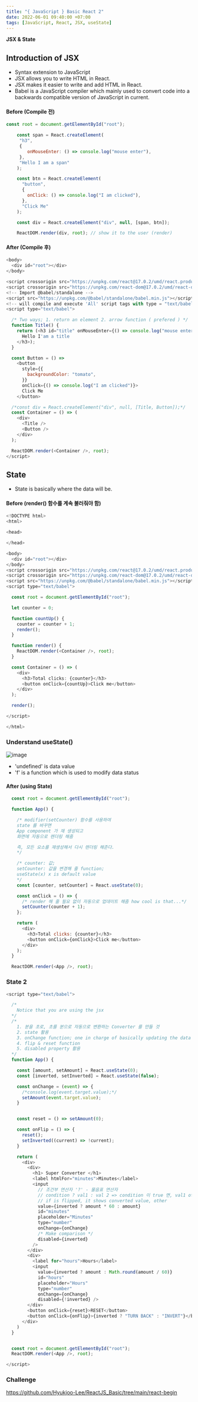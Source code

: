 ```yaml
---
title: "{ JavaScript } Basic React 2"
date: 2022-06-01 09:40:00 +07:00
tags: [JavaScript, React, JSX, useState]
---
```


**JSX & State**

## Introduction of JSX

- Syntax extension to JavaScript
- JSX allows you to write HTML in React.
- JSX makes it easier to write and add HTML in React.
- Babel is a JavaScript compiler which mainly used to convert code into a backwards compatible version of JavaScript in current.

#### Before (Compile 전)
```javascript
const root = document.getElementById("root");

    const span = React.createElement(
     "h3",
     {
        onMouseEnter: () => console.log("mouse enter"),
     },
     "Hello I am a span"
    );

    const btn = React.createElement(
      "button", 
      {
        onClick: () => console.log("I am clicked"),
      },
      "Click Me"  
    );

    const div = React.createElement("div", null, [span, btn]);

    ReactDOM.render(div, root); // show it to the user (render)

```

#### After (Compile 후)
```javascript
<body>
  <div id="root"></div>
</body>

<script crossorigin src="https://unpkg.com/react@17.0.2/umd/react.production.min.js"></script>
<script crossorigin src="https://unpkg.com/react-dom@17.0.2/umd/react-dom.production.min.js"></script>
<!-- Import @babel/standalone -->
<script src="https://unpkg.com/@babel/standalone/babel.min.js"></script>
<!-- will compile and execute 'All' script tags with type = "text/babel" or "text/jsx" -->
<script type="text/babel">

  /* Two ways; 1. return an element 2. arrow function ( prefered ) */
  function Title() {
    return (<h3 id="title" onMouseEnter={() => console.log("mouse entered")}>
      Hello I'am a title
    </h3>);
  }

  const Button = () =>
    <button
      style={{
        backgroundColor: "tomato",
      }}
      onClick={() => console.log("I am clicked")}>
      Click Me
    </button>

  /*const div = React.createElement("div", null, [Title, Button]);*/
  const Container = () => (
    <div>
      <Title />
      <Button />
    </div>
  );

  ReactDOM.render(<Container />, root);
</script>
```

## State
- State is basically where the data will be.

#### Before (render() 함수를 계속 불러줘야 함)
```javascript
<!DOCTYPE html>
<html>

<head>

</head>

<body>
  <div id="root"></div>
</body>
<script crossorigin src="https://unpkg.com/react@17.0.2/umd/react.production.min.js"></script>
<script crossorigin src="https://unpkg.com/react-dom@17.0.2/umd/react-dom.production.min.js"></script>
<script src="https://unpkg.com/@babel/standalone/babel.min.js"></script>
<script type="text/babel">

  const root = document.getElementById("root");

  let counter = 0;

  function countUp() {
    counter = counter + 1;
    render();
  }

  function render() {
    ReactDOM.render(<Container />, root);
  }

  const Container = () => (
    <div>
      <h3>Total clicks: {counter}</h3>
      <button onClick={countUp}>Click me</button>
    </div>
  );

  render();

</script>

</html>
```

### Understand useState() 
![image](https://user-images.githubusercontent.com/96518885/169664643-a1f67839-eb1c-42ba-a398-a9addce01bec.png)

- 'undefined' is data value
- 'f' is a function which is used to modify data status 

#### After (using State)

```javascript
  const root = document.getElementById("root");

  function App() {

    /* modifier(setCounter) 함수를 사용하여 
    state 를 바꾸면 
    App component 가 재 생성되고
    화면에 자동으로 렌더링 해줌

    즉, 모든 요소를 재생성해서 다시 렌더링 해준다.
    */

    /* counter: 값; 
    setCounter: 값을 변경해 줄 function;
    useState(x) x is default value
    */
    const [counter, setCounter] = React.useState(0);

    const onClick = () => {
      /* render 해 줄 필요 없이 자동으로 업데이트 해줌 how cool is that...*/
      setCounter(counter + 1);
    };

    return (
      <div>
        <h3>Total clicks: {counter}</h3>
        <button onClick={onClick}>Click me</button>
      </div>
    );
  }

  ReactDOM.render(<App />, root);

```


### State 2

```javascript
<script type="text/babel">

  /*
    Notice that you are using the jsx
  */
  /* 
    1. 분을 초로, 초를 분으로 자동으로 변환하는 Converter 를 만들 것
    2. state 활용
    3. onChange function; one in charge of basically updating the data
    4. flip & reset function
    5. disabled property 활용
  */
  function App() {

    const [amount, setAmount] = React.useState(0);
    const [inverted, setInverted] = React.useState(false);

    const onChange = (event) => {
      /*console.log(event.target.value);*/
      setAmount(event.target.value);
    }


    const reset = () => setAmount(0);

    const onFlip = () => {
      reset();
      setInverted((current) => !current);
    }

    return (
      <div>
        <div>
          <h1> Super Converter </h1>
          <label htmlFor="minutes">Minutes</label>
          <input
            // 조건부 연산자 '?' - 물음표 연산자
            // condition ? val1 : val 2 => condition 이 true 면, val1 otherwise val2
            // if is flipped, it shows converted value, other
            value={inverted ? amount * 60 : amount}
            id="minutes"
            placeholder="Minutes"
            type="number"
            onChange={onChange}
            /* Make comparison */
            disabled={inverted}
          />
        </div>
        <div>
          <label for="hours">Hours</label>
          <input
            value={inverted ? amount : Math.round(amount / 60)}
            id="hours"
            placeholder="Hours"
            type="number"
            onChange={onChange}
            disabled={!inverted} />
        </div>
        <button onClick={reset}>RESET</button>
        <button onClick={onFlip}>{inverted ? "TURN BACK" : "INVERT"}</button>
      </div>
    )
  }


  const root = document.getElementById("root");
  ReactDOM.render(<App />, root);

</script>
```

### Challenge

https://github.com/Hyukjoo-Lee/ReactJS_Basic/tree/main/react-begin

